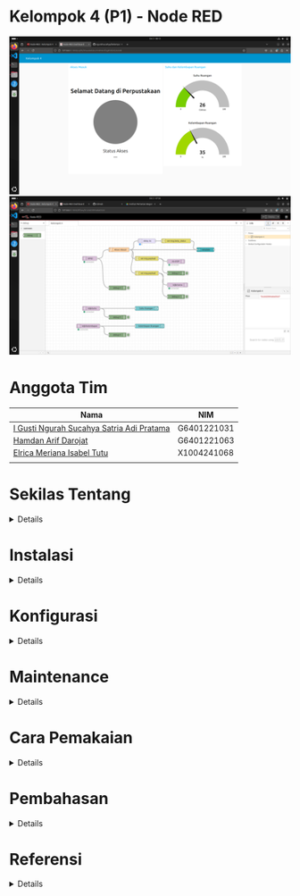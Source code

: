 # Kelompok 4 (P1) - Node RED
![hasil1.png](images/hasil1.png)
![hasil2.png](images/hasil2.png)

# Anggota Tim
| Nama                                      | NIM          |
|-------------------------------------------|--------------|
| [I Gusti Ngurah Sucahya Satria Adi Pratama](https://github.com/ngurahsucahya)| G6401221031  |
| [Hamdan Arif Darojat](https://github.com/hmdanna)| G6401221063  |
| [Elrica Meriana Isabel Tutu](https://github.com/ElricaMeriana)| X1004241068 |
|                          |  |

# Sekilas Tentang
<details>
   Node-RED adalah alat pemograman untuk menghubungkan perangkat-perangkat keras, API, dan layanan online dengan cara yang baru dan menarik. Node-RED memberikan editor berbasis browser untuk membuat aplikasi Internet of Things (IoT) yang mana lingkungan pemrograman visualnya mempermudah penggunanya untuk membuat aplikasi sebagai “flow”. Flow ini terbentuk dari node-node yang saling berhubungan di mana tiap node melakukan tugas tertentu. Walaupun Node-RED didesain untuk Internet of Things (IoT), ia juga dapat digunakan untuk keperluan umum dan untuk berbagai macam jenis aplikasi. Node-RED menyediakan editor alur berbasis peramban web, yang dapat digunakan untuk membuat fungsi JavaScript.
</details>

# Instalasi
<details>

### Alat dan Spesifikasi
1. Raspberry Pi 4 Model B
2. Rangkaian RFID menggunakan ESP32 Board seperti pada gambar di bawah</br>
![rangkaian.png](rangkaian.png)
3. Ubuntu 24
4. Raspberry OS 

### Menghubungkan PC dengan Raspberry (SSH)
```
ssh -X sucahya@192.168.1.102
```
![ssh.png](images/ssh.png)</br>

### Menginstal Node.js
Node RED berjalan di atas Node.js. Maka dari itu kita harus menginstal Node.js terlebih dulu
```
sudo apt update
sudo apt install nodejs
node -v
sudo apt install npm
```
![nodejs1.png](images/nodejs1.png)</br>
![nodejs2.png](images/nodejs2.png)</br>
![nodejs3.png](images/nodejs3.png)</br>

### Menginstal Mosquitto (MQTT Broker)
```
sudo apt update
sudo apt install -y mosquitto
sudo systemctl status mosquitto
sudo apt install -y mosquitto-clients
```
Jika ingin menjalankan atau menutup broker jalankan perintah berikut
```
sudo systemctl start mosquitto
sudo systemctl stop mosquitto
```
![mosquitto1.png](images/mosquitto1.png)</br>
![mosquitto2.png](images/mosquitto2.png)</br>

### Menginstall Node RED
```
sudo npm install -g --unsafe-perm node-red
```
![nodered1.png](images/nodered1.png)

### Setup MQTT ESP32
</details>

# Konfigurasi
<details>

Kita akan menjadikan Raspberry Pi 4 sebagai server. Jadi kita perlu mendaftar dan menginstall localtonet.
### Melakukan registrasi pada localtonet.com
1. Kunjugi website localtonet.com dan isi email untuk registrasi. </br>
![regislocaltonet1.png](images/regislocaltonet1.png)</br>
2. Setelah itu copy authtoken yang diberikan secara otomatis</br>
![regislocaltonet2.png](images/regislocaltonet2.png)</br>
3. Buat server dengan menulis alamat localhost tempat kita menyimpan Node RED (127.0.0.1:1800).
4. Setelah itu jalankan servernya dengan klik tombol start.</br>
![regislocaltonet3.png](images/regislocaltonet3.png)</br>
### Menginstal localtonet 
Localtonet berjalan di berbagai maam arsitektur. Raspberry Pi 4 yang saya pakai berjalan dengan arsitektur aarch64 sehingga saya unduh versi yang sesuai.
```
wget https://localtonet.com/download/localtonet-linux-arm.zip
unzip localtonet-linux-arm.zip
chmod 777 ./localtonet
./localtonet authtoken PASTE_HERE_COPIED_AUTHTOKEN 
```
Sehingga muncul tampilan seperti ini</br>
![localtonet1.png](images/localtonet1.png)</br>
Jangan lupa jalankan Node RED.</br>
Sekarang server sudah berjalan melalui Raspberry Pi 4. Server akan tetap hidup selama Raspberry Pi 4 juga menyala. 
</details>


# Maintenance
<details>
</details>

# Cara Pemakaian
<details>

### Membuka Node RED pertama kali
Memulai Node RED dengan mengetik command di bawah
```
node-red
chromium-browser
```
![nodered2.png](images/nodered2.png)</br>

Setelah server Node RED berjalan dan browser terbuka, maka tulis http://127.0.0.1:1880/ pada laman pencarian. Nanti akan muncul tampilan seperti di bawah ini

![nodered3.png](images/nodered3.png)</br>
![nodered4.png](images/nodered4.png)</br>

### Pengenalan fitur
1. Node
2. Flow </br>
   - Tab
   - Group
   - Label
3. Configuration
4. Debug
5. Plug-in

### Memulai projek

</details>

# Pembahasan
<details>
   Node-RED adalah platform pemrograman berbasis aliran (flow-based programming) yang ditulis dalam bahasa JavaScript dan berjalan pada runtime Node.js. Berikut adalah kelebihan-kelebihan Node-RED:
- Memiliki antarmuka visual drag-and-drop yang sangat intuitif untuk membuat aliran program
- Mendukung berbagai protokol IoT seperti MQTT, HTTP, WebSocket, dan protokol industri lainnya
- Memiliki dashboard yang mudah dikustomisasi untuk visualisasi data secara real-time
- Tersedia ribuan node tambahan dari komunitas yang dapat diinstall dengan mudah
- Cocok untuk proyek IoT dan automasi karena ringan dan dapat berjalan di perangkat dengan resource terbatas
- Komunitas yang aktif dan dokumentasi yang lengkap
- Dapat diintegrasikan dengan berbagai platform dan layanan cloud
   
Beberapa kekurangan Node-RED antara lain:
- Meskipun antarmuka visual memudahkan pemrograman, tapi bisa membatasi fleksibilitas untuk logic yang sangat kompleks
- Performa bisa menurun ketika menangani aliran data yang sangat besar
- Beberapa node premium atau enterprise tidak tersedia secara gratis
- Membutuhkan pemahaman dasar JavaScript untuk fungsi-fungsi custom

Jika dibandingkan dengan platform serupa seperti Grafana, Node-RED ini memiliki keunggulan dan kelemahannya sendiri. Berikut adalah beberapa perbandingan antara kedua CMS ini:
- Node-RED lebih fokus pada pemrograman aliran dan automasi, sementara Grafana lebih spesialis untuk visualisasi dan monitoring
- Dashboard Node-RED lebih sederhana tapi lebih mudah dikustomisasi, sedangkan Grafana memiliki fitur visualisasi yang jauh lebih kaya
- Node-RED memiliki kemampuan pemrosesan dan transformasi data yang lebih baik
Grafana lebih unggul dalam hal manajemen alert dan notifikasi
- Node-RED lebih ringan dan mudah di-deploy di edge device
Kurva pembelajaran Node-RED lebih landai untuk pemula dibanding Grafana

</details>

# Referensi
<details>
</details>
